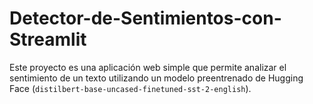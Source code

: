 # Detector-de-Sentimientos-con-Streamlit
Este proyecto es una aplicación web simple que permite analizar el sentimiento de un texto utilizando un modelo preentrenado de Hugging Face (`distilbert-base-uncased-finetuned-sst-2-english`).
